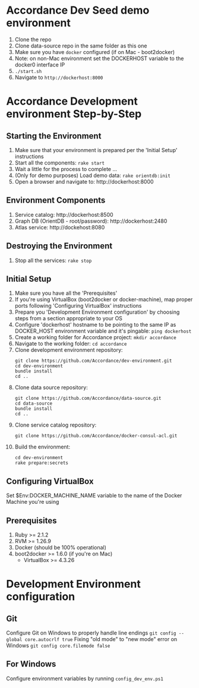 Accordance Dev Seed demo environment
====================================

1. Clone the repo
1. Clone data-source repo in the same folder as this one
1. Make sure you have ```docker``` configured (if on Mac - boot2docker)
1. Note: on non-Mac environment set the DOCKERHOST variable to the docker0 interface IP
1. ```./start.sh```
1. Navigate to ```http://dockerhost:8000```

Accordance Development environment Step-by-Step
===============================================

Starting the Environment
------------------------
1. Make sure that your environment is prepared per the 'Initial Setup' instructions
1. Start all the components: ```rake start```
1. Wait a little for the process to complete ...
1. (Only for demo purposes) Load demo data: ```rake orientdb:init```
1. Open a browser and navigate to: http://dockerhost:8000

Environment Components
----------------------
1. Service catalog: http://dockerhost:8500
1. Graph DB (OrientDB - root/password): http://dockerhost:2480
1. Atlas service: http://dockehost:8080

Destroying the Environment
--------------------------
1. Stop all the services: ```rake stop```

Initial Setup
-------------
1. Make sure you have all the 'Prerequisites'
1. If you're using VirtualBox (boot2docker or docker-machine), map proper ports following 'Configuring VirtualBox' instructions
1. Prepare you 'Development Environment configuration' by choosing steps from a section appropriate to your OS
1. Configure 'dockerhost' hostname to be pointing to the same IP as DOCKER_HOST environment variable and it's pingable: ```ping dockerhost```
1. Create a working folder for Accordance project: ```mkdir accordance```
1. Navigate to the working folder: ```cd accordance```
1. Clone development environment repository:
   ```
   git clone https://github.com/Accordance/dev-environment.git
   cd dev-environment
   bundle install
   cd ..
   ```
1. Clone data source repository:
   ```
   git clone https://github.com/Accordance/data-source.git
   cd data-source
   bundle install
   cd ..
   ```
1. Clone service catalog repository:
   ```
   git clone https://github.com/Accordance/docker-consul-acl.git
   ```
1. Build the environment:
   ```
   cd dev-environment
   rake prepare:secrets
   ```

Configuring VirtualBox
----------------------
Set $Env:DOCKER_MACHINE_NAME variable to the name of the Docker Machine you're using


Prerequisites
--------------
1. Ruby >= 2.1.2
1. RVM >= 1.26.9
1. Docker (should be 100% operational)
1. boot2docker >= 1.6.0 (if you're on Mac)
   * VirtualBox >= 4.3.26

Development Environment configuration
=====================================
Git
---
Configure Git on Windows to properly handle line endings
```git config --global core.autocrlf true```
Fixing "old mode" to "new mode" error on Windows
```git config core.filemode false```

For Windows
-----------
Configure environment variables by running
```config_dev_env.ps1```
